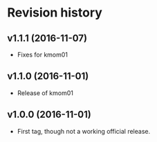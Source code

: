 Revision history
=======================================

v1.1.1 (2016-11-07)
---------------------------------------

* Fixes for kmom01

v1.1.0 (2016-11-01)
---------------------------------------

* Release of kmom01

v1.0.0 (2016-11-01)
---------------------------------------

* First tag, though not a working official release.
